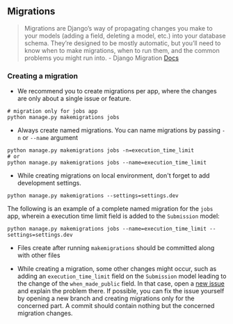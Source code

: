 ## Migrations

> Migrations are Django’s way of propagating changes you make to your models (adding a field, deleting a model, etc.) into your database schema. They’re designed to be mostly automatic, but you’ll need to know when to make migrations, when to run them, and the common problems you might run into.
    - Django Migration [Docs](https://docs.djangoproject.com/en/1.10/topics/migrations/#module-django.db.migrations)


### Creating a migration

* We recommend you to create migrations per app, where the changes are only about a single issue or feature.

```
# migration only for jobs app
python manage.py makemigrations jobs
```

* Always create named migrations. You can name migrations by passing `-n` or `--name` argument

```
python manage.py makemigrations jobs -n=execution_time_limit
# or
python manage.py makemigrations jobs --name=execution_time_limit
```

* While creating migrations on local environment, don't forget to add development settings.

```
python manage.py makemigrations --settings=settings.dev
```

The following is an example of a complete named migration for the `jobs` app, wherein a execution time limit field is added to the `Submission` model:

```
python manage.py makemigrations jobs --name=execution_time_limit --settings=settings.dev
```

* Files create after running `makemigrations` should be committed along with other files

* While creating a migration, some other changes might occur, such as adding an `execution_time_limit` field on the `Submission` model leading to the change of the `when_made_public` field. In that case, open a [new issue](https://github.com/Cloud-CV/EvalAI/issues/new) and explain the problem there. If possible, you can fix the issue yourself by opening a new branch and creating migrations only for the concerned part. A commit should contain nothing but the concerned migration changes.
